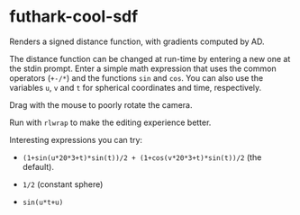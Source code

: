 # futhark-cool-sdf

Renders a signed distance function, with gradients computed by AD.

The distance function can be changed at run-time by entering a new one
at the stdin prompt.  Enter a simple math expression that uses the
common operators (`+-/*`) and the functions `sin` and `cos`.  You can
also use the variables `u`, `v` and `t` for spherical coordinates and
time, respectively.

Drag with the mouse to poorly rotate the camera.

Run with `rlwrap` to make the editing experience better.

Interesting expressions you can try:

* `(1+sin(u*20*3+t)*sin(t))/2 + (1+cos(v*20*3+t)*sin(t))/2` (the default).

* `1/2` (constant sphere)

* `sin(u*t+u)`

